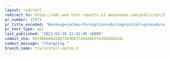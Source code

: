 ```yaml
---
layout: redirect
redirect_to: https://a8c-woo-test-reports.s3.amazonaws.com/public/pr/37473/api/index.html
pr_number: 37473
pr_title_encoded: "Warm+up+caches+for+options+during+install+procedure."
pr_test_type: api
last_published: "2023-03-28 12:42:08 +0000"
commit_sha: 5bfd86bd6a58873a36837adae6e3fe49d2b8b2dc
commit_message: "Changelog."
branch_name: try/install-optim-3
---
```

